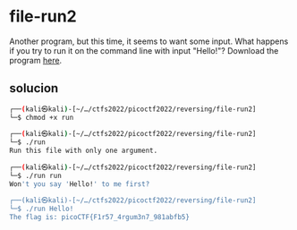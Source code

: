 # file-run2

Another program, but this time, it seems to want some input. What happens if you try to run it on the command line with input "Hello!"? Download the program [here](https://artifacts.picoctf.net/c/355/run).

## solucion

```bash
┌──(kali㉿kali)-[~/…/ctfs2022/picoctf2022/reversing/file-run2]
└─$ chmod +x run
                                                                                                                     
┌──(kali㉿kali)-[~/…/ctfs2022/picoctf2022/reversing/file-run2]
└─$ ./run 
Run this file with only one argument.
                                                                                                                     
┌──(kali㉿kali)-[~/…/ctfs2022/picoctf2022/reversing/file-run2]
└─$ ./run run 
Won't you say 'Hello!' to me first?
                                                                                                                     
┌──(kali㉿kali)-[~/…/ctfs2022/picoctf2022/reversing/file-run2]
└─$ ./run Hello!
The flag is: picoCTF{F1r57_4rgum3n7_981abfb5} 

```